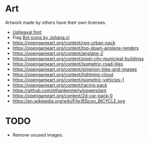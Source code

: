 # Art
Artwork made by others have their own licenses.
- [Upheaval font](ClimateChampion/Assets/Fonts/upheaval/upheaval.txt)
- Flag [Bot icons by Johana.cl](johana.cl)
- <https://opengameart.org/content/rpg-urban-pack>
- <https://opengameart.org/content/top-down-airplane-renders>
- <https://opengameart.org/content/airplane-2>
- <https://opengameart.org/content/pixel-city-municipal-buildings>
- <https://opengameart.org/content/isometric-road-tiles>
- <https://opengameart.org/content/simerion-tiles-and-images>
- <https://opengameart.org/content/lightning-cloud>
- <https://opengameart.org/content/isometric-vehicles-1>
- <https://opengameart.org/content/racing-pack>
- <https://github.com/ethankennerly/powerplant>
- <https://opengameart.org/content/2d-car-pack-0>
- <https://en.wikipedia.org/wiki/File:BSicon_BICYCLE.svg>

# TODO
- Remove unused images.
